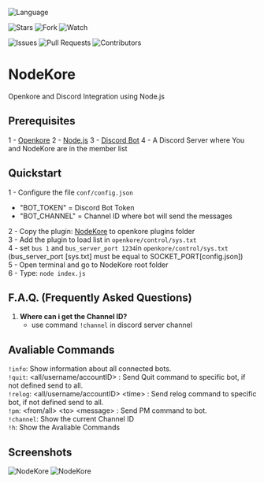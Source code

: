 ![Language](https://img.shields.io/badge/language-JavaScript-blue.svg)

![Stars](https://img.shields.io/github/stars/alisonrag/NodeKore)
![Fork](https://img.shields.io/github/forks/alisonrag/NodeKore?label=Fork)
![Watch](https://img.shields.io/github/watchers/alisonrag/NodeKore?label=Watch)

![Issues](https://img.shields.io/github/issues/alisonrag/NodeKore)
![Pull Requests](https://img.shields.io/github/issues-pr/alisonrag/NodeKore.svg)
![Contributors](https://img.shields.io/github/contributors/alisonrag/NodeKore.svg)

# NodeKore
 Openkore and Discord Integration using Node.js

## Prerequisites
1 - [Openkore](https://github.com/OpenKore/openkore)
2 - [Node.js](https://nodejs.org/en/)
3 - [Discord Bot](https://discord.com/developers/applications)
4 - A Discord Server where You and NodeKore are in the member list

## Quickstart
1 - Configure the file `conf/config.json`
 - "BOT_TOKEN" = Discord Bot Token
 - "BOT_CHANNEL" = Channel ID where bot will send the messages

2 - Copy the plugin: [NodeKore](https://github.com/alisonrag/NodeKore/blob/main/plugin/NodeKore.pl) to openkore plugins folder  
3 - Add the plugin to load list in `openkore/control/sys.txt`  
4 - set `bus 1` and `bus_server_port 1234`in `openkore/control/sys.txt` (bus_server_port [sys.txt] must be equal to SOCKET_PORT[config.json])  
5 - Open terminal and go to NodeKore root folder  
6 - Type: `node index.js`

## F.A.Q. (Frequently Asked Questions)
 1. **Where can i get the Channel ID?**
    - use command `!channel` in discord server channel

## Avaliable Commands
`!info`: Show information about all connected bots.    
`!quit`: <all/username/accountID> : Send Quit command to specific bot, if not defined send to all.  
`!relog`: <all/username/accountID> \<time> : Send relog command to specific bot, if not defined send to all.  
`!pm`: <from/all> \<to> \<message> : Send PM command to bot.  
`!channel`: Show the current Channel ID  
`!h`: Show the Avaliable Commands
 
 ## Screenshots
 ![NodeKore](https://i.imgur.com/sjGY013.png)
 ![NodeKore](https://i.imgur.com/WhLMakO.png)
